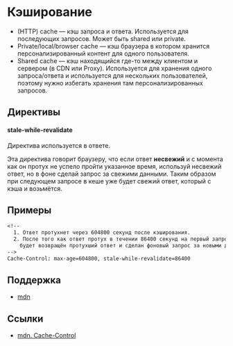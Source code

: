 # Кэширование

- (HTTP) cache — кэш запроса и ответа. Используется для последующих запросов. Может быть shared или private.
- Private/local/browser cache — кэш браузера в котором хранится персонализированный контент для одного пользователя.
- Shared cache — кэш находящийся где-то между клиентом и сервером (в CDN или Proxy). Используется для хранения одного запроса/ответа и используется для нескольких пользователей, поэтому нужно избегать хранения там персонализированных запросов.

## Директивы

#### stale-while-revalidate

Директива используется в ответе.

Эта директива говорит браузеру, что если ответ **несвежий** и с момента как он протух не успело пройти указанное время, используй несвежий ответ, но в фоне сделай запрос за свежими данными. Таким образом при следующем запросе в кеше уже будет свежий ответ, который с кэша и возьмётся.

## Примеры

```txt
<!--
  1. Ответ протухнет через 604800 секунд после кэширования.
  2. После того как ответ протух в течении 86400 секунд на первый запрос
    будет возвращён протухший ответ и сделан фоновый запрос за новыми данными
-->
Cache-Control: max-age=604800, stale-while-revalidate=86400
```

## Поддержка

- [mdn](https://developer.mozilla.org/en-US/docs/Web/HTTP/Headers/Cache-Control#browser_compatibility)

## Ссылки

- [mdn. Cache-Control](https://developer.mozilla.org/en-US/docs/Web/HTTP/Headers/Cache-Control)
